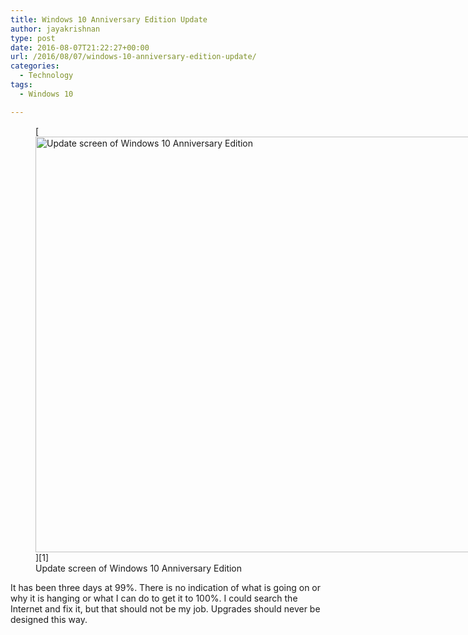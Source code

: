 ```yaml
---
title: Windows 10 Anniversary Edition Update
author: jayakrishnan
type: post
date: 2016-08-07T21:22:27+00:00
url: /2016/08/07/windows-10-anniversary-edition-update/
categories:
  - Technology
tags:
  - Windows 10

---
```

<figure id="attachment_35" aria-describedby="caption-attachment-35" style="width: 960px" class="wp-caption alignnone">[<img loading="lazy" class="size-full wp-image-35" src="https://i2.wp.com/www.shooonya.org/wp-content/uploads/2016/08/windows-10-anniv.png?resize=960%2C665" alt="Update screen of Windows 10 Anniversary Edition" width="960" height="665" data-recalc-dims="1" />][1]<figcaption id="caption-attachment-35" class="wp-caption-text">Update screen of Windows 10 Anniversary Edition</figcaption></figure> 

It has been three days at 99%. There is no indication of what is going on or why it is hanging or what I can do to get it to 100%. I could search the Internet and fix it, but that should not be my job. Upgrades should never be designed this way.

&nbsp;

&nbsp;

 [1]: https://i2.wp.com/www.shooonya.org/wp-content/uploads/2016/08/windows-10-anniv.png